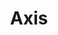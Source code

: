 ---
title: "Axis"
slug: "axis"
subtitle: ""
publisher: "Tor"
published: "2007"
asin: "0765348268"
authors: 
  - robert-charles-wilson
started: "2016-03-26"
start_year: "2016"
finished: "2016-04-04"
---